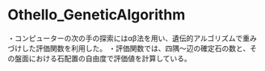 # Othello_GeneticAlgorithm

・コンピューターの次の手の探索にはαβ法を用い、遺伝的アルゴリズムで重みづけした評価関数を利用した。
・評価関数では、四隅～辺の確定石の数と、その盤面における石配置の自由度で評価値を計算している。
